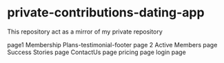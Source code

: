 # private-contributions-dating-app

This repository act as a mirror of my private repository

page1 Membership Plans-testimonial-footer
page 2
Active Members page
Success Stories page
ContactUs page
pricing page
login page
